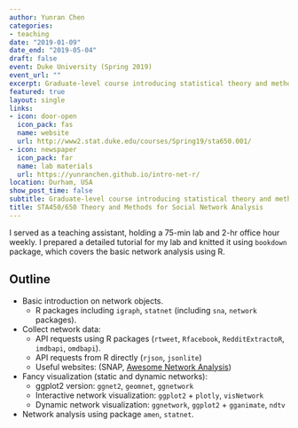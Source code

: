 ```yaml
---
author: Yunran Chen
categories:
- teaching
date: "2019-01-09"
date_end: "2019-05-04"
draft: false
event: Duke University (Spring 2019)
event_url: ""
excerpt: Graduate-level course introducing statistical theory and methods for social network analysis
featured: true
layout: single
links:
- icon: door-open
  icon_pack: fas
  name: website
  url: http://www2.stat.duke.edu/courses/Spring19/sta650.001/
- icon: newspaper
  icon_pack: far
  name: lab materials
  url: https://yunranchen.github.io/intro-net-r/
location: Durham, USA
show_post_time: false
subtitle: Graduate-level course introducing statistical theory and methods for social network analysis
title: STA450/650 Theory and Methods for Social Network Analysis
---
```


I served as a teaching assistant, holding a 75-min lab and 2-hr office hour weekly. I prepared a detailed tutorial for my lab and knitted it using `bookdown` package, which covers the basic network analysis using R.

## Outline

- Basic introduction on network objects.
  - R packages including `igraph`, `statnet` (including `sna`, `network` packages).
- Collect network data:
  - API requests using R packages (`rtweet`, `Rfacebook`, `RedditExtractoR`, `imdbapi`, `omdbapi`).
  - API requests from R directly (`rjson`, `jsonlite`)
  - Useful websites: (SNAP, [Awesome Network Analysis](https://github.com/briatte/awesome-network-analysis))
- Fancy visualization (static and dynamic networks):
  - ggplot2 version: `ggnet2`, `geomnet`, `ggnetwork`
  - Interactive network visualization: `ggplot2` + `plotly`, `visNetwork`
  - Dynamic network visualization: `ggnetwork`, `ggplot2` + `gganimate`, `ndtv`
- Network analysis using package `amen`, `statnet`.


